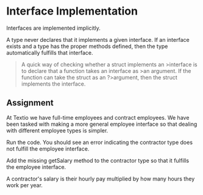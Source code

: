 # Interface Implementation
Interfaces are implemented implicitly.

A type never declares that it implements a given interface. If an interface exists and a type has the proper methods defined, then the type automatically fulfills that interface.

>A quick way of checking whether a struct implements an >interface is to declare that a function takes an interface as >an argument. If the function can take the struct as an ?>argument, then the struct implements the interface.

## Assignment
At Textio we have full-time employees and contract employees. We have been tasked with making a more general employee interface so that dealing with different employee types is simpler.

Run the code. You should see an error indicating the contractor type does not fulfill the employee interface.

Add the missing getSalary method to the contractor type so that it fulfills the employee interface.

A contractor's salary is their hourly pay multiplied by how many hours they work per year.